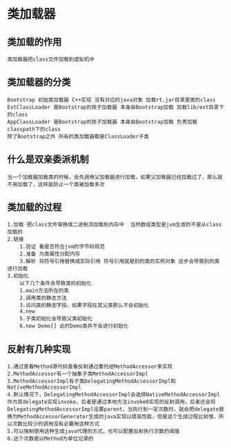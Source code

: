 # 类加载器

## 类加载的作用
    类加载器把class文件加载到虚拟机中
## 类加载器的分类
    Bootstrap 初始类加载器 C++实现 没有对应的java对象 加载rt.jar目录里面的class
    ExtClassLoader 是Bootstrap的孩子加载器 本身由Bootstrap加载 加载lib/ext目录下的class
    AppClassLoader 是Bootstrap的孩子加载器 本身由Bootstrap加载 负责加载classpath下的class
    除了Bootstrap之外 所有的类加载器都是ClassLoader子类 
## 什么是双亲委派机制
    当一个加载器加载类的时候，会先调用父加载器进行加载，如果父加载器已经加载过了，那么就不用加载了，这样能防止一个类被加载多次
## 类加载的过程
    1.加载 把class文件穿换成二进制流加载到内存中  当然数组类型是jvm生成的不是从class加载的
    2.链接
        1.验证 看是否符合jvm的字节码规范
        2.准备 为类属性分配内存
        3.解析 将符号引用替换成实际引用 符号引用就是别的类的实例对象 这步会导致别的类进行加载
    3.初始化
        以下几个条件会导致类的初始化
        1.main方法所在的类
        2.调用类的静态方法
        3.访问类的静态字段，如果字段在其父类那么不会初始化
        4.new
        5.子类初始化会导致父类初始化
        6.new Demo[] 此时Demo类并不会进行初始化

## 反射有几种实现
    1.通过查看Method源代码查看反射通过委托给MethodAccessor来实现
    2.MethodAccessor有一个抽象子类MethodAccessorImpl
    3.MethodAccessorImpl有子类DelegatingMethodAccessorImpl和NativeMethodAccessorImpl
    4.默认情况下，DelegatingMethodAccessorImpl会选择NativeMethodAccessorImpl作为其delegate实现invoke，后者是通过本地方法invoke0实现的反射调用，后者还会将DelegatingMethodAccessorImpl设置parent，当执行到一定次数时，就会把delegate替换为MethodAccessorGenerator生成的java实现以提高性能，但是这个生成过程比较慢，所以次数比较少的调用没有必要用这种方式
    5.可以强制使用这种生成java代理的方式，也可以配置反射执行次数的阈值
    6.这个次数是以Method为单位记录的
